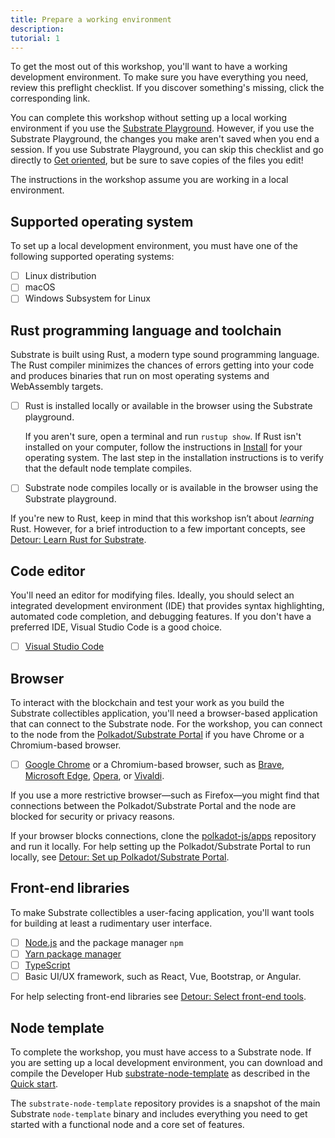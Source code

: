 ```yaml
---
title: Prepare a working environment
description:
tutorial: 1
---
```


To get the most out of this workshop, you'll want to have a working development environment.
To make sure you have everything you need, review this preflight checklist.
If you discover something's missing, click the corresponding link.

You can complete this workshop without setting up a local working environment if you use the [Substrate Playground](https://substrate.io/developers/playground/).
However, if you use the Substrate Playground, the changes you make aren't saved when you end a session.
If you use Substrate Playground, you can skip this checklist and go directly to [Get oriented](/tutorials/collectibles-workshop/02-orientation/), but be sure to save copies of the files you edit!

The instructions in the workshop assume you are working in a local environment.

## Supported operating system

To set up a local development environment, you must have one of the following supported operating systems:

- [ ] Linux distribution
- [ ] macOS
- [ ] Windows Subsystem for Linux

## Rust programming language and toolchain

Substrate is built using Rust, a modern type sound programming language.
The Rust compiler minimizes the chances of errors getting into your code and produces binaries that run on most operating systems and WebAssembly targets.

- [ ] Rust is installed locally or available in the browser using the Substrate playground.

  If you aren't sure, open a terminal and run `rustup show`.
  If Rust isn't installed on your computer, follow the instructions in [Install](/install) for your operating system.
  The last step in the installation instructions is to verify that the default node template compiles.

- [ ] Substrate node compiles locally or is available in the browser using the Substrate playground.

If you're new to Rust, keep in mind that this workshop isn’t about _learning_ Rust.
However, for a brief introduction to a few important concepts, see [Detour: Learn Rust for Substrate](/tutorials/collectibles-workshop/detours/learn-rust/).

## Code editor

You'll need an editor for modifying files.
Ideally, you should select an integrated development environment (IDE) that provides syntax highlighting, automated code completion, and debugging features.
If you don't have a preferred IDE, Visual Studio Code is a good choice.

- [ ] [Visual Studio Code](https://code.visualstudio.com/download)

<!--Other common code editors include the following:

- [Sublime Text](https://www.sublimetext.com/)
- [Vim](https://www.vim.org/)
- [Atom](https://atom.io/)
-->

## Browser

To interact with the blockchain and test your work as you build the Substrate collectibles application, you'll need a browser-based application that can connect to the Substrate node.
For the workshop, you can connect to the node from the [Polkadot/Substrate Portal](https://polkadot.js.org/apps/) if you have Chrome or a Chromium-based browser.

- [ ] [Google Chrome](https://www.google.com/chrome/) or a Chromium-based browser, such as [Brave](https://brave.com/download/), [Microsoft Edge](https://www.microsoft.com/en-us/edge?ep=79&form=MA13KE&es=23), [Opera](https://www.opera.com/download), or [Vivaldi](https://vivaldi.com/download/).

If you use a more restrictive browser—such as Firefox—you might find that connections between the Polkadot/Substrate Portal and the node are blocked for security or privacy reasons.

If your browser blocks connections, clone the [polkadot-js/apps](https://github.com/polkadot-js/apps) repository and run it locally.
For help setting up the Polkadot/Substrate Portal to run locally, see [Detour: Set up Polkadot/Substrate Portal](/tutorials/collectibles-workshop/detours/set-up-app-locally/).

## Front-end libraries

To make Substrate collectibles a user-facing application, you'll want tools for building at least a rudimentary user interface.

- [ ] [Node.js](https://nodejs.org/en/download/) and the package manager `npm`
- [ ] [Yarn package manager](https://yarnpkg.com/)
- [ ] [TypeScript](https://www.typescriptlang.org/)
- [ ] Basic UI/UX framework, such as React, Vue, Bootstrap, or Angular.

For help selecting front-end libraries see [Detour: Select front-end tools](/tutorials/collectibles-workshop/detours/select-ui-tools/).

## Node template

To complete the workshop, you must have access to a Substrate node.
If you are setting up a local development environment, you can download and compile the Developer Hub [substrate-node-template](https://github.com/substrate-developer-hub/substrate-node-template/tags/) as described in the [Quick start](/quickstart/).

The `substrate-node-template` repository provides is a snapshot of the main Substrate `node-template` binary and includes everything you need to get started with a functional node and a core set of features.
